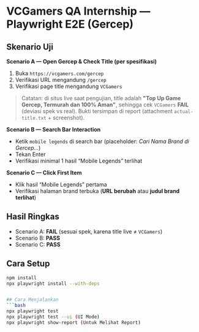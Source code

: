 # VCGamers QA Internship — Playwright E2E (Gercep)

## Skenario Uji
**Scenario A — Open Gercep & Check Title (per spesifikasi)**
1) Buka `https://vcgamers.com/gercep`  
2) Verifikasi URL mengandung `/gercep`  
3) Verifikasi page title mengandung `VCGamers`  

> Catatan: di situs live saat pengujian, title adalah **"Top Up Game Gercep, Termurah dan 100% Aman"**, sehingga cek `VCGamers` **FAIL** (deviasi spek vs real). Bukti tersimpan di report (attachment `actual-title.txt` + screenshot).

**Scenario B — Search Bar Interaction**  
- Ketik `mobile legends` di search bar (placeholder: *Cari Nama Brand di Gercep...*)  
- Tekan Enter  
- Verifikasi minimal 1 hasil “Mobile Legends” terlihat  

**Scenario C — Click First Item**  
- Klik hasil “Mobile Legends” pertama  
- Verifikasi halaman brand terbuka (**URL berubah** atau **judul brand terlihat**)

## Hasil Ringkas
- Scenario A: **FAIL** (sesuai spek, karena title live ≠ `VCGamers`)  
- Scenario B: **PASS**  
- Scenario C: **PASS**

## Cara Setup
```bash
npm install
npx playwright install --with-deps


## Cara Menjalankan
```bash
npx playwright test
npx playwright test --ui (UI Mode)
npx playwright show-report (Untuk Melihat Report)

